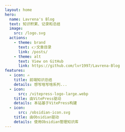 ```yaml
---
layout: home
hero:
  name: Lavrena's Blog
  text: 知识积累、记录和总结
  image:
    src: /logo.svg
  actions:
    - theme: brand
      text: 👉文章目录
      link: /posts/
    - theme: alt
      text: View on GitHub
      link: https://github.com/lvr1997/Lavrena-Blog
features:
  - icon: ✍
    title: 前端知识总结
    details: 想写啥写啥系列...
  - icon:
      src: /vitepress-logo-large.webp
    title: 由VitePress驱动
    details: 本站基于VitePress构建
  - icon:
      src: /obsidian-icon.svg
    title: 由Obsidian驱动
    details: 使用Obsidian管理知识库
---
```


